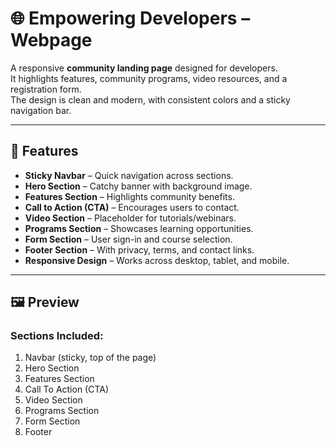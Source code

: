 # 🌐 Empowering Developers – Webpage

A responsive **community landing page** designed for developers.  
It highlights features, community programs, video resources, and a registration form.  
The design is clean and modern, with consistent colors and a sticky navigation bar.  

---

## 🚀 Features
- **Sticky Navbar** – Quick navigation across sections.
- **Hero Section** – Catchy banner with background image.
- **Features Section** – Highlights community benefits.
- **Call to Action (CTA)** – Encourages users to contact.
- **Video Section** – Placeholder for tutorials/webinars.
- **Programs Section** – Showcases learning opportunities.
- **Form Section** – User sign-in and course selection.
- **Footer Section** – With privacy, terms, and contact links.
- **Responsive Design** – Works across desktop, tablet, and mobile.

---

## 🖼️ Preview
### Sections Included:
1. Navbar (sticky, top of the page)  
2. Hero Section  
3. Features Section  
4. Call To Action (CTA)  
5. Video Section  
6. Programs Section  
7. Form Section  
8. Footer  


